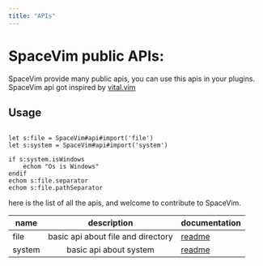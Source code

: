 ```yaml
---
title: "APIs"
---
```


# SpaceVim public APIs:

SpaceVim provide many public apis, you can use this apis in your plugins. SpaceVim api got inspired by [vital.vim](https://github.com/vim-jp/vital.vim)

## Usage

```viml

let s:file = SpaceVim#api#import('file')
let s:system = SpaceVim#api#import('system')

if s:system.isWindows
    echom "Os is Windows"
endif
echom s:file.separator
echom s:file.pathSeparator
```

here is the list of all the apis, and welcome to contribute to SpaceVim.

name | description | documentation
----- |:----:| -------
file  | basic api about file and directory | [readme](https://spacevim.org/api/file)
system | basic api about system | [readme](https://spacevim.org/api/system)
